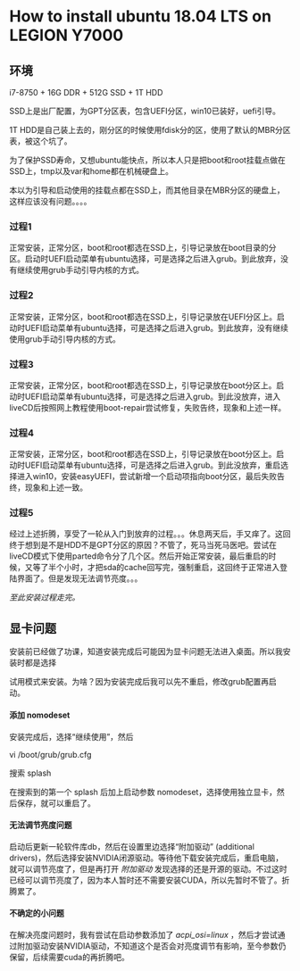 # How to install ubuntu 18.04 LTS on LEGION Y7000

## 环境

i7-8750 + 16G DDR + 512G SSD + 1T HDD

SSD上是出厂配置，为GPT分区表，包含UEFI分区，win10已装好，uefi引导。

1T HDD是自己装上去的，刚分区的时候使用fdisk分的区，使用了默认的MBR分区表，被这个坑了。

为了保护SSD寿命，又想ubuntu能快点，所以本人只是把boot和root挂载点做在SSD上，tmp以及var和home都在机械硬盘上。

本以为引导和启动使用的挂载点都在SSD上，而其他目录在MBR分区的硬盘上，这样应该没有问题。。。。

### 过程1

正常安装，正常分区，boot和root都选在SSD上，引导记录放在boot目录的分区。启动时UEFI启动菜单有ubuntu选择，可是选择之后进入grub。到此放弃，没有继续使用grub手动引导内核的方式。

### 过程2 

正常安装，正常分区，boot和root都选在SSD上，引导记录放在UEFI分区上。启动时UEFI启动菜单有ubuntu选择，可是选择之后进入grub。到此放弃，没有继续使用grub手动引导内核的方式。

### 过程3

正常安装，正常分区，boot和root都选在SSD上，引导记录放在boot分区上。启动时UEFI启动菜单有ubuntu选择，可是选择之后进入grub。到此没放弃，进入liveCD后按照网上教程使用boot-repair尝试修复，失败告终，现象和上述一样。

### 过程4

正常安装，正常分区，boot和root都选在SSD上，引导记录放在boot分区上。启动时UEFI启动菜单有ubuntu选择，可是选择之后进入grub。到此没放弃，重启选择进入win10，安装easyUEFI，尝试新增一个启动项指向boot分区，最后失败告终，现象和上述一致。

### 过程5

经过上述折腾，享受了一轮从入门到放弃的过程。。。休息两天后，手又痒了。这回终于想到是不是HDD不是GPT分区的原因？不管了，死马当死马医吧。尝试在liveCD模式下使用parted命令分了几个区。然后开始正常安装，最后重启的时候，又等了半个小时，才把sda的cache回写完，强制重启，这回终于正常进入登陆界面了。但是发现无法调节亮度。。。

*至此安装过程走完。*

## 显卡问题

安装前已经做了功课，知道安装完成后可能因为显卡问题无法进入桌面。所以我安装时都是选择

试用模式来安装。为啥？因为安装完成后我可以先不重启，修改grub配置再启动。

#### 添加 nomodeset

安装完成后，选择“继续使用”，然后

vi  /boot/grub/grub.cfg

搜索 splash

在搜索到的第一个 splash 后加上启动参数  nomodeset，选择使用独立显卡，然后保存，就可以重启了。

#### 无法调节亮度问题

启动后更新一轮软件库db，然后在设置里边选择“附加驱动” (additional drivers)，然后选择安装NVIDIA闭源驱动。等待他下载安装完成后，重启电脑，就可以调节亮度了，但是再打开 *附加驱动* 发现选择的还是开源的驱动。不过这时已经可以调节亮度了，因为本人暂时还不需要安装CUDA，所以先暂时不管了。折腾累了。

#### 不确定的小问题

在解决亮度问题时，我有尝试在启动参数添加了 *acpi_osi=linux* ，然后才尝试通过附加驱动安装NVIDIA驱动，不知道这个是否会对亮度调节有影响，至今参数仍保留，后续需要cuda的再折腾吧。




